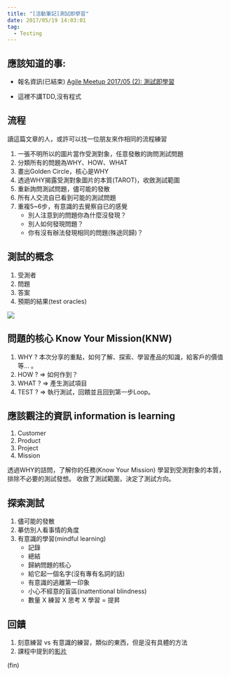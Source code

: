 ```yaml
---
title: "[活動筆記]測試即學習"
date: 2017/05/19 14:03:01
tag:
  - Testing
---
```

## 應該知道的事:
- 報名資訊(已結束)
[Agile Meetup 2017/05 (2): 測試即學習](http://www.accupass.com/go/testingislearning)

- 這裡不講TDD,沒有程式 

## 流程
讀這篇文章的人，或許可以找一位朋友來作相同的流程練習

1. 一張不明所以的圖片當作受測對象，任意發散的詢問測試問題
2. 分類所有的問題為WHY、HOW、WHAT
3. 畫出Golden Circle，核心是WHY
4. 透過WHY揭露受測對象圖片的本質(TAROT)，收斂測試範圍
5. 重新詢問測試問題，儘可能的發散
6. 所有人交流自已看到可能的測試問題
7. 重複5~6步，有意識的去覺察自已的感覺
	- 別人注意到的問題你為什麼沒發現？
	- 別人如何發現問題？
	- 你有沒有辦法發現相同的問題(殊途同歸)？


## 測試的概念
	
1. 受測者
2. 問題
3. 答案
4. 預期的結果(test oracles)

![](https://i.imgur.com/Qy8F4Vw.png)

## 問題的核心 Know Your Mission(KNW)

1. WHY ? 
	本次分享的重點，如何了解、探索、學習產品的知識，給客戶的價值等… 。
2. HOW ? => 如何作到？
3. WHAT ? => 產生測試項目
4. TEST ? => 執行測試，回饋並且回到第一步Loop。

## 應該觀注的資訊 information is learning
1. Customer
2. Product
3. Project
4. Mission

透過WHY的詰問，了解你的任務(Know Your Mission) 
學習到受測對象的本質，排除不必要的測試發想。
收斂了測試範圍，決定了測試方向。

## 探索測試
1. 儘可能的發散
2. 摹仿別人看事情的角度
3. 有意識的學習(mindful learning)	
	- 記錄
	- 總結
	- 歸納問題的核心
	- 給它起一個名字(沒有專有名詞的話)
	- 有意識的逃離第一印象
	- 小心不經意的盲區(inattentional blindness)
	- 數量 X 練習 X 思考 X 學習 = 提昇

## 回饋
1. 刻意練習 vs 有意識的練習，類似的東西，但是沒有具體的方法
2. 課程中提到的[影片](https://www.ted.com/talks/simon_sinek_how_great_leaders_inspire_action?language=zh-tw)




(fin)